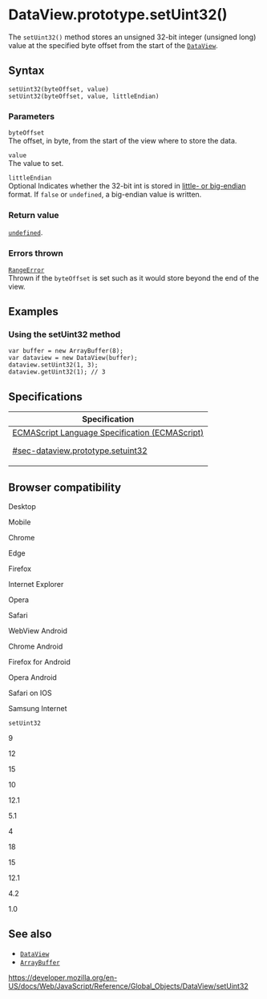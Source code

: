 # DataView.prototype.setUint32()

The `setUint32()` method stores an unsigned 32-bit integer (unsigned long) value at the specified byte offset from the start of the [`DataView`](../dataview).

## Syntax

    setUint32(byteOffset, value)
    setUint32(byteOffset, value, littleEndian)

### Parameters

`byteOffset`  
The offset, in byte, from the start of the view where to store the data.

`value`  
The value to set.

`littleEndian`  
<span class="badge inline optional">Optional</span> Indicates whether the 32-bit int is stored in [little- or big-endian](https://developer.mozilla.org/en-US/docs/Glossary/Endianness) format. If `false` or `undefined`, a big-endian value is written.

### Return value

[`undefined`](../undefined).

### Errors thrown

[`RangeError`](../rangeerror)  
Thrown if the `byteOffset` is set such as it would store beyond the end of the view.

## Examples

### Using the setUint32 method

    var buffer = new ArrayBuffer(8);
    var dataview = new DataView(buffer);
    dataview.setUint32(1, 3);
    dataview.getUint32(1); // 3

## Specifications

<table>
<thead>
<tr class="header">
<th>Specification</th>
</tr>
</thead>
<tbody>
<tr class="odd">
<td>
<a href="https://tc39.es/ecma262/#sec-dataview.prototype.setuint32">ECMAScript Language Specification (ECMAScript) 
<br/>

<span class="small">#sec-dataview.prototype.setuint32</span>
</a>
</td>
</tr>
</tbody>
</table>

## Browser compatibility

Desktop

Mobile

Chrome

Edge

Firefox

Internet Explorer

Opera

Safari

WebView Android

Chrome Android

Firefox for Android

Opera Android

Safari on IOS

Samsung Internet

`setUint32`

9

12

15

10

12.1

5.1

4

18

15

12.1

4.2

1.0

## See also

-   [`DataView`](../dataview)
-   [`ArrayBuffer`](../arraybuffer)

<a href="https://developer.mozilla.org/en-US/docs/Web/JavaScript/Reference/Global_Objects/DataView/setUint32" class="_attribution-link">https://developer.mozilla.org/en-US/docs/Web/JavaScript/Reference/Global_Objects/DataView/setUint32</a>
